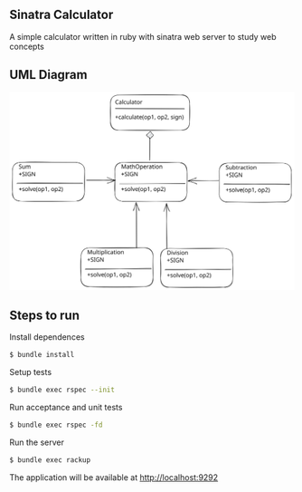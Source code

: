 ## Sinatra Calculator
A simple calculator written in ruby with sinatra web server to study web concepts

## UML Diagram
![uml](UML-diagram.svg)

## Steps to run

Install dependences
```sh
$ bundle install
```

Setup tests
```sh
$ bundle exec rspec --init
```

Run acceptance and unit tests
```sh
$ bundle exec rspec -fd
```

Run the server
```sh
$ bundle exec rackup
```

The application will be available at [http://localhost:9292](http://localhost:9292)
